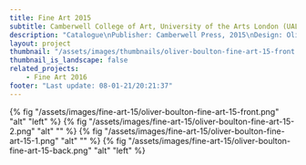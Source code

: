 ```yaml
---
title: Fine Art 2015
subtitle: Camberwell College of Art, University of the Arts London (UAL)
description: "Catalogue\nPublisher: Camberwell Press, 2015\nDesign: Oliver Boulton, Samuel Jones\nEditor: Kirsten Houser\nEdition of 1750, softback, 174pp.\nOffset CMYK, perfect bound, hot melt, 165 × 235mm\nISBN: 978-1-908971-43-2"
layout: project
thumbnail: "/assets/images/thumbnails/oliver-boulton-fine-art-15-front.png"
thumbnail_is_landscape: false
related_projects: 
    - Fine Art 2016
footer: "Last update: 08-01-21/20:21:37"
---
```


{% fig "/assets/images/fine-art-15/oliver-boulton-fine-art-15-front.png" "alt" "left" %}
{% fig "/assets/images/fine-art-15/oliver-boulton-fine-art-15-2.png" "alt" "" %}
{% fig "/assets/images/fine-art-15/oliver-boulton-fine-art-15-1.png" "alt" "" %}
{% fig "/assets/images/fine-art-15/oliver-boulton-fine-art-15-back.png" "alt" "left" %}